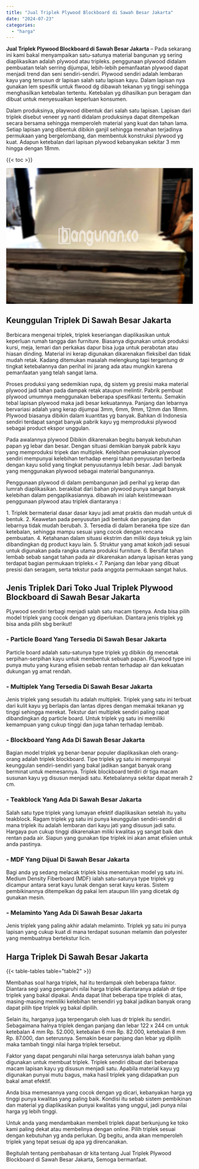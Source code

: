 ```yaml
---
title: "Jual Triplek Plywood Blockboard di Sawah Besar Jakarta"
date: "2024-07-23"
categories: 
  - "harga"
---
```


**Jual Triplek Plywood Blockboard di Sawah Besar Jakarta** – Pada sekarang ini kami bakal menyampaikan satu-satunya material bangunan yg sering diaplikasikan adalah plywood atau tripleks. penggunaan plywood didalam pembuatan telah serring dijumpai, lebih-lebih pemanfaatan plywood dapat menjadi trend dan seni sendiri-sendiri. Plywood sendiri adalah lembaran kayu yang tersusun dr lapisan salah satu lapisan kayu. Dalam lapisan nya gunakan lem spesifik untuk flwood dg dibawah tekanan yg tinggi sehingga menghasilkan ketebalan tertentu. Ketebalan yg dihasilkan pun beragam dan dibuat untuk menyesuaikan keperluan konsumen.

Dalam produksinya, playwood dibentuk dari salah satu lapisan. Lapisan dari triplek disebut veneer yg nanti didalam produksinya dapat ditempelkan secara bersama sehingga memperoleh material yang kuat dan tahan lama. Setiap lapisan yang dibentuk dibikin ganjil sehingga menahan terjadinya permukaan yang bergelombang, dan membentuk konstruksi plywood yg kuat. Adapun ketebalan dari lapisan plywood kebanyakan sekitar 3 mm hingga dengan 18mm.

{{< toc >}}

![Jual Triplek Plywood Blockboard di Sawah Besar Jakarta](/images/jual-triplek-murah-47.png)

## Keunggulan Triplek Di Sawah Besar Jakarta

Berbicara mengenai triplek, triplek keseriangan diaplikasikan untuk keperluan rumah tangga dan furniture. Biasanya digunakan untuk produksi kursi, meja, lemari dan perkakas dapur bisa juga untuk perabotan atau hiasan dinding. Material ini kerap digunakan dikarenakan fleksibel dan tidak mudah retak. Kadang ditemukan masalah melengkung tapi tergantung dr tingkat ketebalannya dan perihal ini jarang ada atau mungkin karena pemanfaatan yang telah sangat lama.

Proses produksi yang sedemikian rupa, dg sistem yg presisi maka material plywood jadi tahan pada dampak retak ataupun melintir. Pabrik pembuat plywood umumnya menggunakan beberapa spesifikasi tertentu. Semakin tebal lapisan plywood maka jadi besar kekuatannya. Panjang dan lebarnya bervariasi adalah yang kerap dijumpai 3mm, 6mm, 9mm, 12mm dan 18mm. Plywood biasanya dibikin dalam kuantitas yg banyak. Bahkan di Indonesia sendiri terdapat sangat banyak pabrik kayu yg memproduksi plywood sebagai product ekspor unggulan.

Pada awalannya plywood Dibikin dikarenakan begitu banyak kebutuhan papan yg lebar dan besar. Dengan situasi demikian banyak pabrik kayu yang memproduksi tripek dan multiplek. Kelebihan pemakaian plywood sendiri mempunyai kelebihan terhadap energi tahan penyusutan berbeda dengan kayu solid yang tingkat penyusutannya lebih besar. Jadi banyak yang menggunakan plywood sebagai material bangunannya.

Penggunaan plywood di dalam pembangunan jadi perihal yg kerap dan lumrah diaplikasikan. berakibat dari bahan plywood punya sangat banyak kelebihan dalam pengaplikasiannya. dibawah ini ialah keistimewaan penggunaan plywood atau triplek diantaranya :

1\. Triplek bermaterial dasar dasar kayu jadi amat praktis dan mudah untuk di bentuk. 2. Keawetan pada penyusutan jadi bentuk dan panjang dan lebarnya tidak mudah berubah. 3. Tersedia di dalam beraneka tipe size dan ketebalan, sehingga mampu sesuai yang cocok dengan rencana pembuatan. 4. Ketahanan dalam situasi ekstrim dan miliki daya tekuk yg lain dibandingkan dg product kayu lain. 5. Struktur yang amat kokoh jadi sesuai untuk digunakan pada rangka utama produksi furniture. 6. Bersifat tahan lembab sebab sangat tahan pada air dikarenakan adanya lapisan keras yang terdapat bagian permukaan tripleks.< 7. Panjang dan lebar yang dibuat presisi dan seragam, serta tekstur pada anggota permukaan sangat halus.

## Jenis Triplek Dari Toko Jual Triplek Plywood Blockboard di Sawah Besar Jakarta

PLywood sendiri terbagi menjadi salah satu macam tipenya. Anda bisa pilih model triplek yang cocok dengan yg diperlukan. Diantara jenis triplek yg bisa anda pilih sbg berikut!

### \- Particle Board Yang Tersedia Di Sawah Besar Jakarta

Particle board adalah satu-satunya type triplek yg dibikin dg mencetak serpihan-serpihan kayu untuk membentuk sebuah papan. PLywood type ini punya mutu yang kurang efisien sebab rentan terhadap air dan kekuatan dukungan yg amat rendah.

### \- Multiplek Yang Tersedia Di Sawah Besar Jakarta

Jenis triplek yang sesudah itu adalah multiplek. Triplek yang satu ini terbuat dari kulit kayu yg berlapis dan lantas dipres dengan memakai tekanan yg tinggi sehingga merekat. Tekstur dari multiplek sendiri paling rapat dibandingkan dg particle board. Untuk triplek yg satu ini memiliki kemampuan yang cukup tinggi dan juga tahan terhadap lembab.

### \- Blockboard Yang Ada Di Sawah Besar Jakarta

Bagian model triplek yg benar-benar populer diaplikasikan oleh orang-orang adalah triplek blockboard. Tipe triplek yg satu ini mempunyai keunggulan sendiri-sendiri yang bakal jadikan sangat banyak orang berminat untuk memesannya. Triplek blockboard terdiri dr tiga macam susunan kayu yg disusun menjadi satu. Ketebalannya sekitar dapat meraih 2 cm.

### \- Teakblock Yang Ada Di Sawah Besar Jakarta

Salah satu type triplek yang lumayan efektif diaplikasikan setelah itu yaitu teakblock. Ragam triplek yg satu ini punya keunggulan sendiri-sendiri di mana triplek itu adalah lembaran dari kayu jati yang disusun jadi satu. Hargaya pun cukup tinggi dikarenakan miliki kwalitas yg sangat baik dan rentan pada air. Siapun yang gunakan tipe triplek ini akan amat efisien untuk anda pastinya.

### \- MDF Yang Dijual Di Sawah Besar Jakarta

Bagi anda yg sedang melacak triplek bisa menentukan model yg satu ini. Medium Density Fiberboard (MDF) ialah satu-satunya type triplek yg dicampur antara serat kayu lunak dengan serat kayu keras. Sistem pembikinannya ditempelkan dg pakai lem ataupun lilin yang dicetak dg gunakan mesin.

### \- Melaminto Yang Ada Di Sawah Besar Jakarta

Jenis triplek yang paling akhir adalah melaminto. Triplek yg satu ini punya lapisan yang cukup kuat di mana terdapat susunan melamin dan polyester yang membuatnya bertekstur licin.

## Harga Triplek Di Sawah Besar Jakarta

{{< table-tables table="table2" >}}

Membahas soal harga triplek, hal itu terdampak oleh beberapa faktor. Diantara segi yang pengaruhi nilai harga triplek diantaranya adalah dr tipe triplek yang bakal dipakai. Anda dapat lihat beberapa tipe triplek di atas, masing-masing memiliki kelebihan tersendiri yg bakal jadikan banyak orang dapat pilih tipe triplek yg bakal dipilih.

Selain itu, harganya juga terpengaruh oleh luas dr triplek itu sendiri. Sebagaimana halnya triplek dengan panjang dan lebar 122 x 244 cm untuk ketebalan 4 mm Rp. 52.000, ketebalan 6 mm Rp. 82.000, ketebalan 8 mm Rp. 87.000, dan seterusnya. Semakin besar panjang dan lebar yg dipilih maka tambah tinggi nilai harga triplek tersebut.

Faktor yang dapat pengaruhi nilai harga seterusnya ialah bahan yang digunakan untuk membuat triplek. Triplek sendiri dibuat dari beberapa macam lapisan kayu yg disusun menjadi satu. Apabila material kayu yg digunakan punyai mutu bagus, maka hasil triplek yang didapatkan pun bakal amat efektif.

Anda bisa memesannya yang cocok dengan yg dicari, kebanyakan harga yg tinggi punya kwalitas yang paling baik. Kondisi itu sebab sistem pembikinan dan material yg diaplikasikan punyai kwalitas yang unggul, jadi punya nilai harga yg lebih tinggi.

Untuk anda yang mendambakan membeli triplek dapat berkunjung ke toko kami paling dekat atau membelinya dengan online. Pilih triplek sesuai dengan kebutuhan yg anda perlukan. Dg begitu, anda akan memperoleh triplek yang tepat sesuai dg apa yg direncanakan.

Begitulah tentang pembahasan dr kita tentang Jual Triplek Plywood Blockboard di Sawah Besar Jakarta, Semoga bermanfaat.
